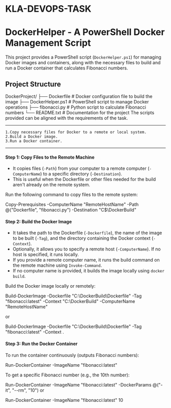 # KLA-DEVOPS-TASK
# DockerHelper - A PowerShell Docker Management Script

This project provides a PowerShell script (`DockerHelper.ps1`) for managing Docker images and containers, along with the necessary files to build and run a Docker container that calculates Fibonacci numbers.

## Project Structure

DockerProject/
├── Dockerfile               # Docker configuration file to build the image
├── DockerHelper.ps1         # PowerShell script to manage Docker operations
├── fibonacci.py             # Python script to calculate Fibonacci numbers
└── README.txt               # Documentation for the project
 The scripts provided can be aligned with the requirements of the task.

---
    1.Copy necessary files for Docker to a remote or local system.
    2.Build a Docker image. 
    3.Run a Docker container.
---
#### **Step 1: Copy Files to the Remote Machine**

 - It copies files (`-Path`) from your computer to a remote computer (`-ComputerName`) to a specific directory (`-Destination`).
  - This is useful when the Dockerfile or other files needed for the build aren't already on the remote system.

Run the following command to copy files to the remote system:

   Copy-Prerequisites -ComputerName "RemoteHostName" -Path @("Dockerfile", "fibonacci.py") -Destination "C$\DockerBuild"

#### **Step 2: Build the Docker Image**

  - It takes the path to the Dockerfile (`-Dockerfile`), the name of the image to be built (`-Tag`), and the directory containing the Docker context (`-Context`).
  - Optionally, it allows you to specify a remote host (`-ComputerName`). If no host is specified, it runs locally.
  - If you provide a remote computer name, it runs the build command on the remote machine using `Invoke-Command`.
  - If no computer name is provided, it builds the image locally using `docker build`.

Build the Docker image locally or remotely:

   Build-DockerImage -Dockerfile "C:\DockerBuild\Dockerfile" -Tag "fibonacci:latest" -Context "C:\DockerBuild" -ComputerName "RemoteHostName"

   or
   
   Build-DockerImage -Dockerfile "C:\DockerBuild\Dockerfile" -Tag "fibonacci:latest" -Context .

   

#### **Step 3: Run the Docker Container**

To run the container continuously (outputs Fibonacci numbers):

   Run-DockerContainer -ImageName "fibonacci:latest"

To get a specific Fibonacci number (e.g., the 10th number):

   Run-DockerContainer -ImageName "fibonacci:latest" -DockerParams @("-it", "--rm", "10") or 

   Run-DockerContainer -ImageName "fibonacci:latest"  10
